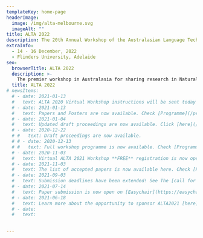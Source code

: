 ```yaml
---
templateKey: home-page
headerImage:
  image: /img/alta-melbourne.svg
  imageAlt: ""
title: ALTA 2022
description: The 20th Annual Workshop of the Australasian Language Technology Association
extraInfo: 
  - 14 - 16 December, 2022
  - Flinders University, Adelaide 
seo:
  browserTitle: ALTA 2022
  description: >-
    The premier workshop in Australasia for sharing research in Natural Language Processing and Computational Linguistics. Submissions from students, academics and industry researchers are welcome.
  title: ALTA 2022
# newsItems:
  # - date: 2021-01-13
  #   text: ALTA 2020 Virtual Workshop instructions will be sent today to all the registered participants. 
  # - date: 2021-01-13
  #   text: Papers and Posters are now available. Check [Programme](/programme).
  # - date: 2021-01-04
  #   text: Updated draft proceedings are now available. Click [here](/files/ALTA2020-proceedings-draft.pdf).
  # - date: 2020-12-22
  # #   text: Draft proceedings are now available. 
  # # - date: 2020-12-13
  # #   text: Full workshop programme is now available. Check [Programme](/programme).
  # - date: 2020-11-03
  #   text: Virtual ALTA 2021 Workshop **FREE** registration is now open. Check [Registration](/registration).
  # - date: 2021-11-03
  #   text: The list of accepted papers is now available here. Check [Papers](/papers).
  # - date: 2021-09-03
  #   text: Submission deadlines have been extended! See The [call for papers] (/call-for-papers) for details
  # - date: 2021-07-14
  #   text: Paper submission is now open on [Easychair](https://easychair.org/conferences/?conf=alta2021).
  # - date: 2021-06-18
  #   text: Learn more about the opportunity to sponsor ALTA2021 [here](/files/ALTA-Sponsorship-Document-2021.pdf)
  # - date: 
  #   text: 

 
---
```

